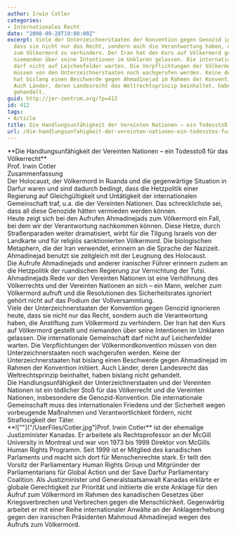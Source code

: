 ```yaml
---
author: Irwin Cotler
categories:
- Internationales Recht
date: "2008-09-28T19:00:00Z"
excerpt: Viele der Unterzeichnerstaaten der Konvention gegen Genozid ignorieren heute,
  dass sie nicht nur das Recht, sondern auch die Verantwortung haben, die Anstiftung
  zum Völkermord zu verhindern. Der Iran hat den Kurs auf Völkermord gestellt und
  niemanden über seine Intentionen im Unklaren gelassen. Die internationale Gemeinschaft
  darf nicht auf Leichenfelder warten. Die Verpflichtungen der Völkermordkonvention
  müssen von den Unterzeichnerstaaten noch wachgerufen werden. Keine der Unterzeichnerstaaten
  hat bislang einen Beschwerde gegen Ahmadinejad im Rahmen der Konvention initiiert.
  Auch Länder, deren Landesrecht das Weltrechtsprinzip beinhaltet, haben bislang nicht
  gehandelt.
guid: http://jer-zentrum.org/?p=412
id: 412
tags:
- Article
title: Die Handlungsunfähigkeit der Vereinten Nationen – ein Todesstoß für das Völkerrecht
url: /die-handlungsunfahigkeit-der-vereinten-nationen-ein-todesstos-fur-das-volkerrecht/
---
```


<div align=""center"">**<font size=""3"">Die Handlungsunfähigkeit der Vereinten Nationen – ein Todesstoß für das Völkerrecht</font>**</div><div><font size=""3""> </font></div><div align=""center""><font size=""3"">Prof. Irwin Cotler</font></div><div align=""center""><font size=""3""></font></div><div align=""center""><font size=""3"">Zusammenfassung</font></div><div><font size=""3""> </font></div><div><font size=""3""><div>Der Holocaust, der Völkermord in Ruanda und die gegenwärtige Situation in Darfur waren und sind dadurch bedingt, dass die Hetzpolitik einer Regierung auf Gleichgültigkeit und Untätigkeit der internationalen Gemeinschaft traf, u.a. die der Vereinten Nationen. Das schrecklichste sei, dass all diese Genozide hätten vermieden werden können.</div><div> </div><div>Heute zeigt sich bei den Aufrufen Ahmadinejads zum Völkermord ein Fall, bei dem wir der Verantwortung nachkommen können. Diese Hetze, durch Straßenparaden weiter dramatisiert, wirbt für die Tilgung Israels von der Landkarte und für religiös sanktionierten Völkermord. Die biologischen Metaphern, die der Iran verwendet, erinnern an die Sprache der Nazizeit. Ahmadinejad benutzt sie zeitgleich mit der Leugnung des Holocaust.</div><div> </div><div>Die Aufrufe Ahmadinejads und anderer iranischer Führer erinnern zudem an die Hetzpolitik der ruandischen Regierung zur Vernichtung der Tutsi. Ahmadinejads Rede vor den Vereinten Nationen ist eine Verhöhnung des Völkerrechts und der Vereinten Nationen an sich – ein Mann, welcher zum Völkermord aufruft und die Resolutionen des Sicherheitsrates ignoriert gehört nicht auf das Podium der Vollversammlung.</div><div> </div><div>Viele der Unterzeichnerstaaten der Konvention gegen Genozid ignorieren heute, dass sie nicht nur das Recht, sondern auch die Verantwortung haben, die Anstiftung zum Völkermord zu verhindern. Der Iran hat den Kurs auf Völkermord gestellt und niemanden über seine Intentionen im Unklaren gelassen. Die internationale Gemeinschaft darf nicht auf Leichenfelder warten. Die Verpflichtungen der Völkermordkonvention müssen von den Unterzeichnerstaaten noch wachgerufen werden. Keine der Unterzeichnerstaaten hat bislang einen Beschwerde gegen Ahmadinejad im Rahmen der Konvention initiiert. Auch Länder, deren Landesrecht das Weltrechtsprinzip beinhaltet, haben bislang nicht gehandelt. </div><div> </div><div>Die Handlungsunfähigkeit der Unterzeichnerstaaten und der Vereinten Nationen ist ein tödlicher Stoß für das Völkerrecht und die Vereinten Nationen, insbesondere die Genozid-Konvention. Die internationale Gemeinschaft muss des internationalen Friedens und der Sicherheit wegen vorbeugende Maßnahmen und Verantwortlichkeit fördern, nicht Straflosigkeit der Täter.</div></font></div><div><font size=""3""> </font></div><div><font size=""3"">**![""]("/UserFiles/Cotler.jpg")Prof. Irwin Cotler** ist der ehemalige Justizminister Kanadas. Er arbeitete als Rechtsprofessor an der McGill University in Montreal und war von 1973 bis 1999 Direktor von McGills Human Rights Programm. Seit 1999 ist er Mitglied des kanadischen Parlaments und macht sich dort für Menschenrechte stark. Er teilt den Vorsitz der Parliamentary Human Rights Group und Mitgründer der Parliamentarians für Global Action und der Save Darfur Parliamentary Coalition. Als Justizminister und Generalstaatsanwalt Kanadas erklärte er globale Gerechtigkeit zur Priorität und initiierte die erste Anklage für den Aufruf zum Völkermord im Rahmen des kanadischen Gesetzes über Kriegsverbrechen und Verbrechen gegen die Menschlichkeit. Gegenwärtig arbeitet er mit einer Reihe internationaler Anwälte an der Anklageerhebung gegen den iranischen Präsidenten Mahmoud Ahmadinejad wegen des Aufrufs zum Völkermord.</font></div><div> </div>